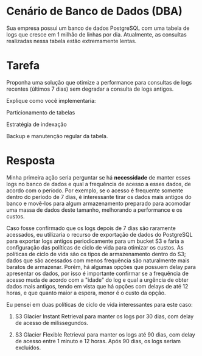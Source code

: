 # Cenário de Banco de Dados (DBA) #

Sua empresa possui um banco de dados PostgreSQL com uma tabela de logs que cresce em 1 milhão de linhas por dia. Atualmente, as consultas realizadas nessa tabela estão extremamente lentas.

# Tarefa #
Proponha uma solução que otimize a performance para consultas de logs recentes (últimos 7 dias) sem degradar a consulta de logs antigos.

Explique como você implementaria:

Particionamento de tabelas

Estratégia de indexação

Backup e manutenção regular da tabela.

# Resposta #
Minha primeira ação seria perguntar se há **necessidade** de manter esses logs no banco de dados e qual a frequência de acesso a esses dados, de acordo com o período. Por exemplo, se o acesso é frequente somente dentro do período de 7 dias, é interessante tirar os dados mais antigos do banco e movê-los para algum armazenamento preparado para acomodar uma massa de dados deste tamanho, melhorando a performance e os custos.

Caso fosse confirmado que os logs depois de 7 dias são raramente acessados, eu utilizaria o recurso de exportação de dados do PostgreSQL para exportar logs antigos periodicamente para um bucket S3 e faria a configuração das políticas de ciclo de vida para otimizar os custos. As políticas de ciclo de vida são os tipos de armazenamento dentro do S3; dados que são acessados com menos frequência são naturalmente mais baratos de armazenar. Porém, há algumas opções que possuem delay para apresentar os dados, por isso é importante confirmar se a frequência de acesso muda de acordo com a "idade" do log e qual a urgência de obter dados mais antigos, tendo em vista que há opções com delays de até 12 horas, e que quanto maior a espera, menor é o custo da opção.

Eu pensei em duas políticas de ciclo de vida interessantes para este caso:


1. S3 Glacier Instant Retrieval para manter os logs por 30 dias, com delay de acesso de milissegundos.

2. S3 Glacier Flexible Retrieval para manter os logs até 90 dias, com delay de acesso entre 1 minuto e 12 horas. Após 90 dias, os logs seriam excluídos.
